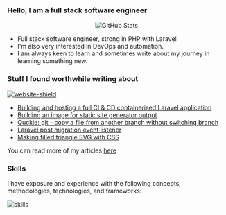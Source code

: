 ### Hello, I am a full stack software engineer

<p align="center"><img alt="GitHub Stats" src="https://github-readme-stats.vercel.app/api?username=alistaircol&count_private=true&show_icons=true&hide=issues,contribs,prs&custom_title=Ally+on+GitHub&disable_animations=true&title_color=58a6ff&icon_color=ffffff&text_color=ffffff&bg_color=0D1117&border_color=30363D" /></p>

* Full stack software engineer, strong in PHP with Laravel
* I'm also very interested in DevOps and automation.
* I am always keen to learn and sometimes write about my journey in learning something new.

### Stuff I found worthwhile writing about

[![website-shield](https://img.shields.io/website?url=http%3A%2F%2Fac93.uk)](https://ac93.uk)

<!-- BLOG-POST-LIST:START -->
- [Building and hosting a full CI &amp; CD containerised Laravel application](https://ac93.uk/articles/building-and-hosting-a-full-ci-cd-containerised-laravel-application/)
- [Building an image for static site generator output](https://ac93.uk/articles/building-static-site-generator-image/)
- [Quckie: git - copy a file from another branch without switching branch](https://ac93.uk/articles/git-copy-file-from-another-branch-without-checkout/)
- [Laravel post migration event listener](https://ac93.uk/articles/laravel-post-migration-event-listener/)
- [Making filled triangle SVG with CSS](https://ac93.uk/articles/filled-svg-css-chevrons/)
<!-- BLOG-POST-LIST:END -->

You can read more of my articles [here](https://ac93.uk/articles)

### Skills

I have exposure and experience with the following concepts, methodologies, technologies, and frameworks:

![skills](https://static.ac93.uk/resume/skills.png)

